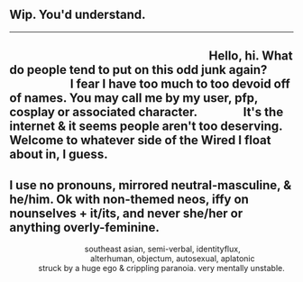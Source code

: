 ## Wip. You'd understand.

---
⠀⠀⠀⠀⠀⠀⠀⠀⠀⠀⠀⠀⠀⠀⠀⠀⠀⠀⠀⠀⠀⠀⠀Hello, hi. What do people tend to put on this odd junk again?
⠀⠀⠀⠀⠀⠀⠀I fear I have too much to too devoid off of names. You may call me by my user, pfp, cosplay or associated character.
⠀⠀⠀⠀⠀It's the internet & it seems people aren't too deserving. Welcome to whatever side of the Wired I float about in, I guess.
---
I use no pronouns, mirrored neutral-masculine, & he/him. Ok with non-themed neos, iffy on nounselves + it/its, and never she/her or anything overly-feminine.
---
⠀⠀⠀⠀⠀⠀⠀⠀⠀⠀⠀⠀⠀southeast asian, semi-verbal, identityflux,
⠀⠀⠀⠀⠀⠀⠀⠀⠀⠀⠀⠀⠀⠀alterhuman, objectum, autosexual, aplatonic
⠀⠀⠀⠀⠀struck by a huge ego & crippling paranoia. very mentally unstable.
<!--
**UnopenedEmail/UnopenedEmail** is a ✨ _special_ ✨ repository because its `README.md` (this file) appears on your GitHub profile.

Here are some ideas to get you started:

- 🔭 I’m currently working on ...
- 🌱 I’m currently learning ...
- 👯 I’m looking to collaborate on ...
- 🤔 I’m looking for help with ...
- 💬 Ask me about ...
- 📫 How to reach me: ...
- 😄 Pronouns: ...
- ⚡ Fun fact: ...
-->
